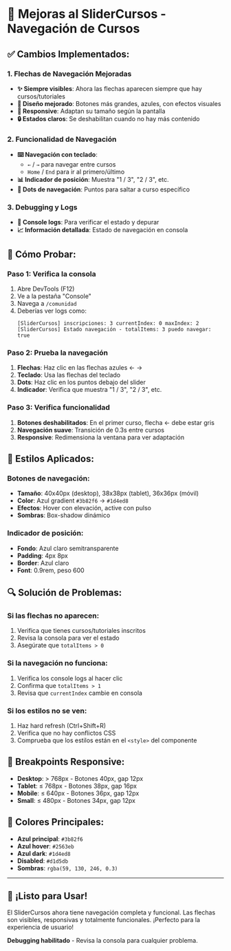 # 🚀 Mejoras al SliderCursos - Navegación de Cursos

## ✅ **Cambios Implementados:**

### 1. **Flechas de Navegación Mejoradas**
- **✨ Siempre visibles**: Ahora las flechas aparecen siempre que hay cursos/tutoriales
- **🎨 Diseño mejorado**: Botones más grandes, azules, con efectos visuales
- **📱 Responsive**: Adaptan su tamaño según la pantalla
- **🔒 Estados claros**: Se deshabilitan cuando no hay más contenido

### 2. **Funcionalidad de Navegación**
- **⌨️ Navegación con teclado**: 
  - `←` / `→` para navegar entre cursos
  - `Home` / `End` para ir al primero/último
- **📊 Indicador de posición**: Muestra "1 / 3", "2 / 3", etc.
- **🎯 Dots de navegación**: Puntos para saltar a curso específico

### 3. **Debugging y Logs**
- **🐛 Console logs**: Para verificar el estado y depurar
- **📈 Información detallada**: Estado de navegación en consola

## 🧪 **Cómo Probar:**

### Paso 1: Verifica la consola
1. Abre DevTools (F12)
2. Ve a la pestaña "Console"
3. Navega a `/comunidad`
4. Deberías ver logs como:
   ```
   [SliderCursos] inscripciones: 3 currentIndex: 0 maxIndex: 2
   [SliderCursos] Estado navegación - totalItems: 3 puedo navegar: true
   ```

### Paso 2: Prueba la navegación
1. **Flechas**: Haz clic en las flechas azules ← →
2. **Teclado**: Usa las flechas del teclado
3. **Dots**: Haz clic en los puntos debajo del slider
4. **Indicador**: Verifica que muestra "1 / 3", "2 / 3", etc.

### Paso 3: Verifica funcionalidad
1. **Botones deshabilitados**: En el primer curso, flecha ← debe estar gris
2. **Navegación suave**: Transición de 0.3s entre cursos
3. **Responsive**: Redimensiona la ventana para ver adaptación

## 🎯 **Estilos Aplicados:**

### Botones de navegación:
- **Tamaño**: 40x40px (desktop), 38x38px (tablet), 36x36px (móvil)
- **Color**: Azul gradient `#3b82f6` → `#1d4ed8`
- **Efectos**: Hover con elevación, active con pulso
- **Sombras**: Box-shadow dinámico

### Indicador de posición:
- **Fondo**: Azul claro semitransparente
- **Padding**: 4px 8px
- **Border**: Azul claro
- **Font**: 0.9rem, peso 600

## 🔍 **Solución de Problemas:**

### Si las flechas no aparecen:
1. Verifica que tienes cursos/tutoriales inscritos
2. Revisa la consola para ver el estado
3. Asegúrate que `totalItems > 0`

### Si la navegación no funciona:
1. Verifica los console logs al hacer clic
2. Confirma que `totalItems > 1`
3. Revisa que `currentIndex` cambie en consola

### Si los estilos no se ven:
1. Haz hard refresh (Ctrl+Shift+R)
2. Verifica que no hay conflictos CSS
3. Comprueba que los estilos están en el `<style>` del componente

## 📱 **Breakpoints Responsive:**

- **Desktop**: > 768px - Botones 40px, gap 12px
- **Tablet**: ≤ 768px - Botones 38px, gap 16px  
- **Mobile**: ≤ 640px - Botones 36px, gap 12px
- **Small**: ≤ 480px - Botones 34px, gap 12px

## 🎨 **Colores Principales:**
- **Azul principal**: `#3b82f6`
- **Azul hover**: `#2563eb`
- **Azul dark**: `#1d4ed8`
- **Disabled**: `#d1d5db`
- **Sombras**: `rgba(59, 130, 246, 0.3)`

---

## 🚀 **¡Listo para Usar!**

El SliderCursos ahora tiene navegación completa y funcional. Las flechas son visibles, responsivas y totalmente funcionales. ¡Perfecto para la experiencia de usuario!

**Debugging habilitado** - Revisa la consola para cualquier problema. 